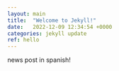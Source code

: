 ```yaml
---
layout: main
title:  "Welcome to Jekyll!"
date:   2022-12-09 12:34:54 +0000
categories: jekyll update
ref: hello
---
```


news post in spanish!
